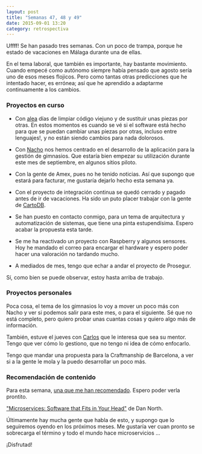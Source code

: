 ```yaml
---
layout: post
title: "Semanas 47, 48 y 49"
date: 2015-09-01 13:20
category: retrospectiva
---
```


Uffff! Se han pasado tres semanas. Con un poco de trampa, porque he estado de
vacaciones en Málaga durante una de ellas.

En el tema laboral, que también es importante, hay bastante movimiento. Cuando
empecé como autónomo siempre había pensado que agosto sería uno de esos meses
flojicos. Pero como tantas otras predicciones que he intentado hacer, es
errónea; así que he aprendido a adaptarme continuamente a los cambios.

### Proyectos en curso

* Con [alea](http://alea-soluciones.com) días de limpiar código viejuno y de
  sustituir unas piezas por otras. En estos momentos es cuando se vé si el
  software está hecho para que se puedan cambiar unas piezas por otras, incluso
  entre lenguajes!, y no están siendo cambios para nada dolorosos.

* Con [Nacho](https://twitter.com/Nachokyoku) nos hemos centrado en el
  desarrollo de la aplicación para la gestión de gimnasios. Que estaría bien
  empezar su utilización durante este mes de septiembre, en algunos sitios
  piloto.

* Con la gente de Amex, pues no he tenido noticias. Así que supongo que estará
  para facturar, me gustaría dejarlo hecho esta semana ya.

* Con el proyecto de integración continua se quedó cerrado y pagado antes de ir
  de vacaciones. Ha sido un puto placer trabajar con la gente de
  [CartoDB](http://cartodb.com).

* Se han puesto en contacto conmigo, para un tema de arquitectura y
  automatización de sistemas, que tiene una pinta estupendísima. Espero acabar
  la propuesta esta tarde.

* Se me ha reactivado un proyecto con Raspberry y algunos sensores. Hoy he
  mandado el correo para encargar el hardware y espero poder hacer una
  valoración no tardando mucho.

* A mediados de mes, tengo que echar a andar el proyecto de Prosegur.

Sí, como bien se puede observar, estoy hasta arriba de trabajo.

### Proyectos personales

Poca cosa, el tema de los gimnasios lo voy a mover un poco más con Nacho y ver
si podemos salir para este mes, o para el siguiente. Sé que no está completo,
pero quiero probar unas cuantas cosas y quiero algo más de información.

También, estuve el jueves con [Carlos](http://twitter.com/_carletex_) que le
interesa que sea su mentor. Tengo que ver cómo lo gestiono, que no tengo ni idea
de cómo enfocarlo.

Tengo que mandar una propuesta para la Craftmanship de Barcelona, a ver si a la
gente le mola y la puedo desarrollar un poco más.

### Recomendación de contenido

Para esta semana, [una que me han
recomendado](https://twitter.com/eferro/status/635914441087913984). Espero poder
verla prontito.

["Microservices: Software that Fits in Your
Head"](http://www.infoq.com/presentations/microservices-replaceability-consistency) de Dan North.

Últimamente hay mucha gente que habla de esto, y supongo que lo seguiremos
oyendo en los próximos meses. Me gustaría ver cuan pronto se sobrecarga el
término y todo el mundo hace microservicios ...

¡Disfrutad!
